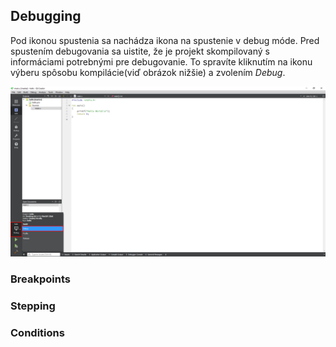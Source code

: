 ## Debugging

Pod ikonou spustenia sa nachádza ikona na spustenie v debug móde. Pred spustením debugovania sa uistite, že je projekt skompilovaný s informáciami potrebnými pre debugovanie. To spravíte kliknutím na ikonu výberu spôsobu kompilácie(viď obrázok nižšie) a zvolením *Debug*.

![](/images/qt-creator/debug_01.png)

### Breakpoints

### Stepping

### Conditions



